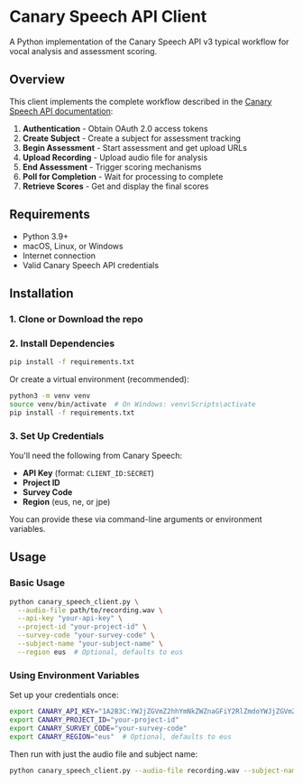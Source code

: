 # Canary Speech API Client

A Python implementation of the Canary Speech API v3 typical workflow for vocal analysis and assessment scoring.

## Overview

This client implements the complete workflow described in the [Canary Speech API documentation](https://docs.canaryspeech.com/v3/overview/index.html#typical-workflow):

1. **Authentication** - Obtain OAuth 2.0 access tokens
2. **Create Subject** - Create a subject for assessment tracking
3. **Begin Assessment** - Start assessment and get upload URLs
4. **Upload Recording** - Upload audio file for analysis
5. **End Assessment** - Trigger scoring mechanisms
6. **Poll for Completion** - Wait for processing to complete
7. **Retrieve Scores** - Get and display the final scores

## Requirements

- Python 3.9+
- macOS, Linux, or Windows
- Internet connection
- Valid Canary Speech API credentials

## Installation

### 1. Clone or Download the repo

### 2. Install Dependencies

```bash
pip install -f requirements.txt
```

Or create a virtual environment (recommended):

```bash
python3 -m venv venv
source venv/bin/activate  # On Windows: venv\Scripts\activate
pip install -f requirements.txt
```

### 3. Set Up Credentials

You'll need the following from Canary Speech:
- **API Key** (format: `CLIENT_ID:SECRET`)
- **Project ID**
- **Survey Code**
- **Region** (eus, ne, or jpe)

You can provide these via command-line arguments or environment variables.

## Usage

### Basic Usage

```bash
python canary_speech_client.py \
  --audio-file path/to/recording.wav \
  --api-key "your-api-key" \
  --project-id "your-project-id" \
  --survey-code "your-survey-code" \
  --subject-name "your-subject-name" \
  --region eus  # Optional, defaults to eus
```

### Using Environment Variables

Set up your credentials once:

```bash
export CANARY_API_KEY="1A2B3C:YWJjZGVmZ2hhYmNkZWZnaGFiY2RlZmdoYWJjZGVmZ2hhYmNk"
export CANARY_PROJECT_ID="your-project-id"
export CANARY_SURVEY_CODE="your-survey-code"
export CANARY_REGION="eus"  # Optional, defaults to eus
```

Then run with just the audio file and subject name:

```bash
python canary_speech_client.py --audio-file recording.wav --subject-name "Test_Subject"
```
